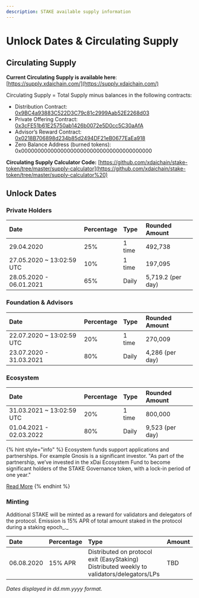 ```yaml
---
description: STAKE available supply information
---
```


# Unlock Dates & Circulating Supply

## Circulating Supply

**Current Circulating Supply is available here**: [https://supply.xdaichain.com/](https://supply.xdaichain.com/)

Circulating Supply = Total Supply minus balances in the following contracts:

* Distribution Contract: [0x9BC4a93883C522D3C79c81c2999Aab52E2268d03](https://etherscan.io/address/0x9bc4a93883c522d3c79c81c2999aab52e2268d03)
* Private Offering Contract: [0x3cFE51b61E25750ab1426b0072e5D0cc5C30aAfA](https://etherscan.io/address/0x3cFE51b61E25750ab1426b0072e5D0cc5C30aAfA)
* Advisor’s Reward Contract: [0x0218B706898d234b85d2494DF21eB0677EaEa918](https://etherscan.io/address/0x0218b706898d234b85d2494df21eb0677eaea918)
* Zero Balance Address \(burned tokens\): 0x0000000000000000000000000000000000000000

**Circulating Supply Calculator Code:** [https://github.com/xdaichain/stake-token/tree/master/supply-calculator](https://github.com/xdaichain/stake-token/tree/master/supply-calculator%20)

## Unlock Dates

### Private Holders

| Date | Percentage | Type | Rounded Amount |
| :--- | :--- | :--- | :--- |
| 29.04.2020 | 25%  | 1 time | 492,738 |
| 27.05.2020 ~ 13:02:59 UTC | 10% | 1 time | 197,095 |
| 28.05.2020 - 06.01.2021 | 65%  | Daily | 5,719.2 \(per day\) |

### Foundation & Advisors

| Date | Percentage | Type | Rounded Amount |
| :--- | :--- | :--- | :--- |
| 22.07.2020 ~ 13:02:59 UTC | 20% | 1 time | 270,009 |
| 23.07.2020 - 31.03.2021 | 80% | Daily | 4,286 \(per day\) |

### Ecosystem

| Date | Percentage | Type | Rounded Amount |
| :--- | :--- | :--- | :--- |
| 31.03.2021 ~ 13:02:59 UTC | 20% | 1 time | 800,000 |
| 01.04.2021 - 02.03.2022 | 80% | Daily | 9,523 \(per day\) |

{% hint style="info" %}
Ecosystem funds support applications and partnerships.  For example Gnosis is a significant investor.  "As part of the partnership, we’ve invested in the xDai Ecosystem Fund to become significant holders of the STAKE Governance token, with a lock-in period of one year."  

[Read More](https://blog.gnosis.pm/gnosis-protocol-and-xdai-partnership-1de0e48fb14b)
{% endhint %}

### Minting

Additional STAKE will be minted as a reward for validators and delegators of the protocol. Emission is 15% APR of total amount staked in the protocol during a staking epoch_._

| Date | Percentage | Type | Amount |
| :--- | :--- | :--- | :--- |
| 06.08.2020 | 15% APR | Distributed on protocol exit \(EasyStaking\) Distributed weekly to validators/delegators/LPs | TBD |

_Dates displayed in dd.mm.yyyy format._



